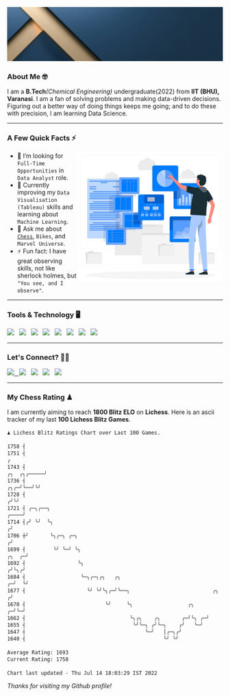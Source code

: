   <img src= "https://github.com/Laxman-Lakhan/Laxman-Lakhan/blob/master/Assets/Header.gif">

### About Me 🤓

I am a **B.Tech**_(Chemical Engineering)_ undergraduate(2022) from **IIT (BHU), Varanasi**. I am a fan of solving problems and making data-driven decisions. Figuring out a better way of doing things keeps me going; and to do these with precision, I am learning Data Science.

---

### A Few Quick Facts ⚡️
<img align="right" alt="Coding" width="340" src="https://github.com/Laxman-Lakhan/Laxman-Lakhan/blob/master/Assets/Data_Vector.jpg">   

- 🤝 I’m looking for `Full-Time Opportunities` in `Data Analyst` role.
- 📖 Currently improving my `Data Visualisation (Tableau)` skills and learning about `Machine Learning`.
- 💬 Ask me about [`Chess`](https://lichess.org/@/YourKingIsInDanger), `Bikes`, and `Marvel Universe`.
- ⚡️ Fun fact: I have great observing skills, not like sherlock holmes, but `"You see, and I observe"`.

---
### Tools & Technology 🖥

<img src="https://img.shields.io/badge/Python-white?logo=Python&logoColor=ColorName&style=ShieldStyle" /> &nbsp;
<img src="https://img.shields.io/badge/MySQL-white?logo=MySQL&logoColor=ColorName&style=ShieldStyle" /> &nbsp;
<img src="https://img.shields.io/badge/Tableau-white?logo=Tableau&logoColor=ColorName&style=ShieldStyle" /> &nbsp;
<img src="https://img.shields.io/badge/Excel-white?logo=Microsoft+Excel&logoColor=196F3D&style=ShieldStyle" /> &nbsp;
<img src="https://img.shields.io/badge/Jupyter-white?logo=Jupyter&logoColor=ColorName&style=ShieldStyle" /> &nbsp;
<img src="https://img.shields.io/badge/pandas-white?logo=Pandas&logoColor=000080&style=ShieldStyle" /> &nbsp;
<img src="https://img.shields.io/badge/numpy-white?logo=Numpy&logoColor=85C1E9&style=ShieldStyle" /> &nbsp;
<img src="https://img.shields.io/badge/scikit learn-white?logo=Scikit+Learn&logoColor=ColorName&style=ShieldStyle" /> &nbsp;



---

### Let's Connect? 🫳🏻

<a href="mailto:laxmansingh.lakhan@gmail.com"> <img src="https://img.icons8.com/fluent/48/000000/gmail.png" width="3.5%"/> &nbsp;
[<img src="https://img.icons8.com/color/48/000000/linkedin.png" width="3.5%"/>](https://www.linkedin.com/in/laxman-lakhan/)  &nbsp;
[<img src="https://img.icons8.com/fluent/48/000000/facebook-new.png" width="3.5%"/>](https://www.facebook.com/s.laxmanlakhan/)  &nbsp;
[<img src="https://img.icons8.com/fluent/48/000000/instagram-new.png" width="3.5%"/>](https://www.instagram.com/laxman.lakhan/)  &nbsp;
[<img src="https://img.icons8.com/color/48/000000/twitter.png" width="3.5%"/>](https://twitter.com/laxman__lakhan)  &nbsp;

 ---
  
### My Chess Rating ♟
  
I am currently aiming to reach **1800 Blitz ELO** on **Lichess**. Here is an ascii tracker of my last **100 Lichess Blitz Games**.

  ```
  ♟︎ 𝙻𝚒𝚌𝚑𝚎𝚜𝚜 𝙱𝚕𝚒𝚝𝚣 𝚁𝚊𝚝𝚒𝚗𝚐𝚜 𝙲𝚑𝚊𝚛𝚝 𝚘𝚟𝚎𝚛 𝙻𝚊𝚜𝚝 𝟷00 𝙶𝚊𝚖𝚎𝚜.
  
1758 ┤
1751 ┤                                                                                                  ╭
1743 ┤                                                                                      ╭╮  ╭╮╭─────╯
1736 ┤                                                                                  ╭╮╭─╯╰──╯╰╯
1728 ┤                                                                                 ╭╯╰╯
1721 ┤ ╭─╮╭──╮                                                                    ╭────╯
1714 ┤╭╯ ╰╯  ╰╮                                                                  ╭╯
1706 ┼╯       ╰╮╭─╮ ╭─╮                                                         ╭╯
1699 ┤         ╰╯ ╰─╯ ╰╮                                                  ╭╮  ╭─╯
1692 ┤                 ╰╮                                                ╭╯╰╮╭╯
1684 ┤                  ╰─╮╭─╮╭╮   ╭╮                                  ╭─╯  ╰╯
1677 ┤                    ╰╯ ╰╯╰╮╭─╯╰──╮                           ╭╮ ╭╯
1670 ┤                          ╰╯     ╰╮                  ╭╮    ╭─╯╰─╯
1662 ┤                                  ╰╮╭╮    ╭╮       ╭─╯╰╮ ╭─╯
1655 ┤                                   ╰╯╰─╮ ╭╯╰─╮    ╭╯   ╰─╯
1647 ┤                                       ╰─╯   │╭─╮╭╯
1640 ┤                                             ╰╯ ╰╯ 

Average Rating: 1693
Current Rating: 1758

Chart last updated - Thu Jul 14 18:03:29 IST 2022  
  ```
  
  
*Thanks for visiting my Github profile!*
